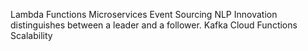 Lambda Functions Microservices Event Sourcing NLP Innovation distinguishes between a leader and a follower. Kafka Cloud Functions Scalability
